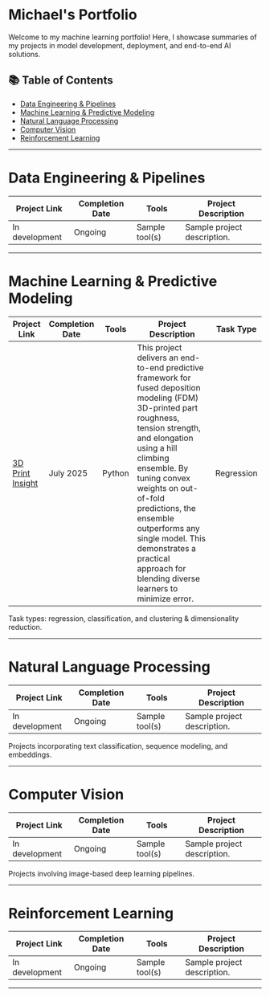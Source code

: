 # Michael's Portfolio
Welcome to my machine learning portfolio! Here, I showcase summaries of my projects in model development, deployment, and end-to-end AI solutions.

## 📚 Table of Contents
- [Data Engineering & Pipelines](#data-engineering--pipelines)
- [Machine Learning & Predictive Modeling](#machine-learning--predictive-modeling)
- [Natural Language Processing](#natural-language-processing)
- [Computer Vision](#computer-vision)
- [Reinforcement Learning](reinforcement-learning)

***

# Data Engineering & Pipelines

| Project Link | Completion Date | Tools | Project Description |
|---|---|---|---|
| In development | Ongoing | Sample tool(s) | Sample project description. |

***

# Machine Learning & Predictive Modeling

| Project Link | Completion Date | Tools | Project Description | Task Type |
|---|---|---|---|---|
| [3D Print Insight](https://github.com/michael-whiteman/3d-print-insight/tree/main) | July 2025 | Python | This project delivers an end-to-end predictive framework for fused deposition modeling (FDM) 3D-printed part roughness, tension strength, and elongation using a hill climbing ensemble. By tuning convex weights on out-of-fold predictions, the ensemble outperforms any single model. This demonstrates a practical approach for blending diverse learners to minimize error. | Regression |

Task types: regression, classification, and clustering & dimensionality reduction.

***

# Natural Language Processing

| Project Link | Completion Date | Tools | Project Description | 
|---|---|---|---|
| In development | Ongoing | Sample tool(s) | Sample project description. |

Projects incorporating text classification, sequence modeling, and embeddings.

***

# Computer Vision

| Project Link | Completion Date | Tools | Project Description | 
|---|---|---|---|
| In development | Ongoing | Sample tool(s) | Sample project description. |

Projects involving image-based deep learning pipelines.

***

# Reinforcement Learning

| Project Link | Completion Date | Tools | Project Description | 
|---|---|---|---|
| In development | Ongoing | Sample tool(s) | Sample project description. |

***
